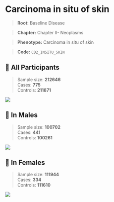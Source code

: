 # Carcinoma in situ of skin

> **Root:** Baseline Disease  

> **Chapter:** Chapter II- Neoplasms  

> **Phenotype:** Carcinoma in situ of skin  

> **Code:** `CD2_INSITU_SKIN`

## 🧪 All Participants  
> Sample size: **212646**  
> Cases: **775**  
> Controls: **211871**
<img src="/Disease/Figures/ALL/Incidence/CD2_INSITU_SKIN.png"/>
<CsvTable src="/Disease/Data/ALL/Incidence/COX_CD2_INSITU_SKIN.csv" label="🔍 View full results" />

## 👨 In Males  
> Sample size: **100702**  
> Cases: **441**  
> Controls: **100261**
<img src="/Disease/Figures/Male/Incidence/CD2_INSITU_SKIN.png"/>
<CsvTable src="/Disease/Data/Male/Incidence/COX_CD2_INSITU_SKIN.csv" label="🔍 View full results" />

## 👩 In Females  
> Sample size: **111944**  
> Cases: **334**  
> Controls: **111610**
<img src="/Disease/Figures/Female/Incidence/CD2_INSITU_SKIN.png"/>
<CsvTable src="/Disease/Data/Female/Incidence/COX_CD2_INSITU_SKIN.csv" label="🔍 View full results" />
